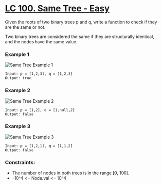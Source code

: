 # [LC 100. Same Tree - Easy](https://leetcode.com/problems/same-tree/description/)

Given the roots of two binary trees p and q, write a function to check if they are the same or not.  

Two binary trees are considered the same if they are structurally identical, and the nodes have the same value.  

### Example 1

![Same Tree Example 1](https://assets.leetcode.com/uploads/2020/12/20/ex1.jpg)  


```
Input: p = [1,2,3], q = [1,2,3]
Output: true
```

### Example 2

![Same Tree Example 2](https://assets.leetcode.com/uploads/2020/12/20/ex2.jpg)

```
Input: p = [1,2], q = [1,null,2]
Output: false
```

### Example 3

![Same Tree Example 3](https://assets.leetcode.com/uploads/2020/12/20/ex3.jpg)  


```
Input: p = [1,2,1], q = [1,1,2]
Output: false
```

### Constraints:

- The number of nodes in both trees is in the range [0, 100].
- -10^4 <= Node.val <= 10^4